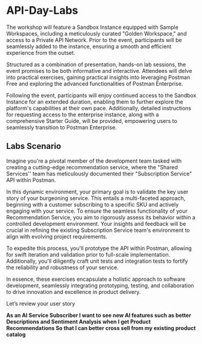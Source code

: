 # API-Day-Labs

The workshop will feature a Sandbox Instance equipped with Sample Workspaces, including a meticulously curated "Golden Workspace," and access to a Private API Network. Prior to the event, participants will be seamlessly added to the instance, ensuring a smooth and efficient experience from the outset.

Structured as a combination of presentation, hands-on lab sessions, the event promises to be both informative and interactive. Attendees will delve into practical exercises, gaining practical insights into leveraging Postman Free and exploring the advanced functionalities of Postman Enterprise.

Following the event, participants will enjoy continued access to the Sandbox Instance for an extended duration, enabling them to further explore the platform's capabilities at their own pace. Additionally, detailed instructions for requesting access to the enterprise instance, along with a comprehensive Starter Guide, will be provided, empowering users to seamlessly transition to Postman Enterprise.

## Labs Scenario
Imagine you're a pivotal member of the development team tasked with creating a cutting-edge recommendation service, where the "Shared Services'' team has meticulously documented their "Subscription Service" API within Postman.

In this dynamic environment, your primary goal is to validate the key user story of your burgeoning service. This entails a multi-faceted approach, beginning with a customer subscribing to a specific SKU and actively engaging with your service.
To ensure the seamless functionality of your Recommendation Service, you aim to rigorously assess its behavior within a controlled development environment. Your insights and feedback will be crucial in refining the existing Subscription Service team's environment to align with evolving project requirements.

To expedite this process, you'll prototype the API within Postman, allowing for swift iteration and validation prior to full-scale implementation. Additionally, you'll diligently craft unit tests and integration tests to fortify the reliability and robustness of your service.

In essence, these exercises encapsulate a holistic approach to software development, seamlessly integrating prototyping, testing, and collaboration to drive innovation and excellence in product delivery.

Let’s review your user story

**As an AI Service Subscriber
I want to see new AI features such as better Descriptions and Sentiment Analysis when I get Product Recommendations
So that I can better cross sell from my existing product catalog**
